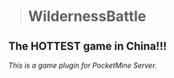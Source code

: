 > # WildernessBattle
**The HOTTEST game in China!!!**
---
*This is a game plugin for PocketMine Server.*
